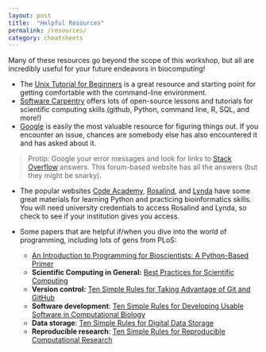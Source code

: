 ```yaml
---
layout: post
title:  "Helpful Resources"
permalink: /resources/
category: cheatsheets
---
```


Many of these resources go beyond the scope of this workshop, but all are incredibly useful for your future endeavors in biocomputing!

+ The [Unix Tutorial for Beginners](http://www.ee.surrey.ac.uk/Teaching/Unix/) is a great resource and starting point for getting comfortable with the command-line environment. 
+ [Software Carpentry](https://software-carpentry.org/lessons/) offers lots of open-source lessons and tutorials for scientific computing skills (github, Python, command line, R, SQL, and more!)
+ [Google](google.com) is easily the most valuable resource for figuring things out. If you encounter an issue, chances are somebody else has also encountered it and has asked about it. 

 > Protip: Google your error messages and look for links to [Stack Overflow](http://www.stackoverflow.com) answers. This forum-based website has all the answers (but they might be snarky).
 
+ The popular websites [Code Academy](http://www.codecademy.com/), [Rosalind](http://rosalind.info/problems/locations/), and [Lynda](https://www.lynda.com/Programming-Languages-training-tutorials/) have some great materials for learning Python and practicing bioinformatics skills. You will need university credentials to access Rosalind and Lynda, so check to see if your institution gives you access.

+ Some papers that are helpful if/when you dive into the world of programming, including lots of gens from PLoS:
  + [An Introduction to Programming for Bioscientists: A Python-Based Primer](http://journals.plos.org/ploscompbiol/article?id=10.1371/journal.pcbi.1004867)
  + **Scientific Computing in General:** [Best Practices for Scientific Computing](http://journals.plos.org/plosbiology/article?id=10.1371/journal.pbio.1001745)
  + **Version control:** [Ten Simple Rules for Taking Advantage of Git and GitHub
](http://journals.plos.org/plosbiology/article?id=10.1371/journal.pbio.1001745)
  + **Software development**: [Ten Simple Rules for Developing Usable Software in Computational Biology](http://journals.plos.org/ploscompbiol/article?id=10.1371/journal.pcbi.1005265)
  + **Data storage**: [Ten Simple Rules for Digital Data Storage
](http://journals.plos.org/ploscompbiol/article?id=10.1371/journal.pcbi.1005097)
  + **Reproducible research**: [Ten Simple Rules for Reproducible Computational Research
](http://journals.plos.org/ploscompbiol/article?id=10.1371/journal.pcbi.1003285)


